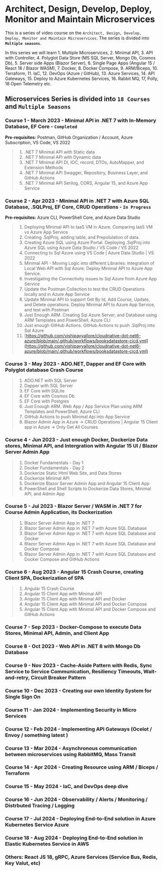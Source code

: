 # Architect, Design, Develop, Deploy, Monitor and Maintain Microservices

This is a series of video course on the `Architect, Design, Develop, Deploy, Monitor and Maintain Microservices`. The series is divided into **`Multiple seasons`**.

In this series we will learn 1. Multiple Microservices, 2. Minimal API, 3. API with Controller, 4. Polyglot Data Store (MS SQL Server, Mongo Db, Cosmos Db), 5. Server side Apps (Blazor Server), 6. Single Page Apps (Angular 15 / React 18 / Blazor WASM), 7. Docker, 8. Docker Compose, 9. ARM/Biceps, 10. Terraform, 11. IaC, 12. DevOps (Azure / GitHub), 13. Azure Services, 14. API Gateways, 15. Deploy to Azure Kubernetes Services, 16. Rabbit MQ, 17, Polly, 18 Open Telemetry etc.

## Microservices Series is divided into `18 Courses` and `Multiple Seasons`

### Course **1** - March 2023 - Minimal API in .NET 7 with In-Memory Database, EF Core - **`Completed`**

**Pre-requisites:** Postman, GitHub Organization / Account, Azure Subscription, VS Code, VS 2022

> 1. .NET 7 Minimal API with Static data
> 1. .NET 7 Minimal API with Dynamic data
> 1. .NET 7 Minimal API DI, IOC, record, DTOs, AutoMapper, and Extension Methods
> 1. .NET 7 Minimal API Swagger, Repository, Business Layer, and GitHub Actions
> 1. .NET 7 Minimal API Serilog, CORS, Angular 15, and Azure App Service

### Course **2** - Apr 2023 - Minimal API in .NET 7 with Azure SQL Database, .SQLProj, EF Core, CRUD Operations - **`In Progress`**

**Pre-requisites:**  Azure CLI, PowerShell Core, and Azure Data Studio

> 1. Deploying Minimal API to IaaS VM in Azure. Comparing IaaS VM vs Azure App Service
> 1. Creating .SqlProj, adding table, and Prepolulation of data.
> 1. Creating Azure SQL using Azure Portal. Deploying .SqlProj into Azure SQL using Azure Data Studio / VS Code / VS 2022
> 1. Connecting to Sql Azure using VS Code | Azure Data Studio | VS 2022
> 1. Minimal API - Moving Logic into different Libraries. Integration of Local Web API with Sql Azure. Deploy Minimal API to Azure App Service.
> 1. Investigating the Connectivity issues to Sql Azure from Azure App Service
> 1. Update the Postman Collection to test the CRUD Operations locally and in Azure App Service
> 1. Update Minimal API to support Get By Id, Add Course, Update, and Delete operations. Deploy Minimal API to Azure App Service, and test with Postman
> 1. Just Enough ARM. Creating Sql Azure Server, and Database using ARM Templates and PowerShell, Azure CLI
> 1. Just enough GitHub Actions. GitHub Actions to push .SqlProj into Sql Azure
> 1. [https://github.com/vishipayyallore/cloudnative-dot-net6-azure/blob/main/.github/workflows/booksdatastore-cicd.yml](https://github.com/vishipayyallore/cloudnative-dot-net6-azure/blob/main/.github/workflows/booksdatastore-cicd.yml)

### Course **3** - May 2023 - ADO.NET, Dapper and EF Core with Polyglot database Crash Course

> 1. ADO.NET with SQL Server
> 1. Dapper with SQL Server
> 1. EF Core with SQLite
> 1. EF Core with Cosmos Db
> 1. EF Core with Postgres
> 1. Just Enough ARM. Web App / App Service Plan using ARM Templates and PowerShell, Azure CLI
> 1. GitHub Actions to push Minimal Api into App Service
> 1. Blazor Admin App in Azure -> CRUD Operations | Angular 15 Client app in Azure -> Only Get All Courses

### Course **4** - Jun 2023 - Just enough Docker, Dockerize Data stores, Minimal API, and Intergration with Angular 15 UI / Blazor Server Admin App

> 1. Docker Fundamentals - Day 1
> 1. Docker Fundamentals - Day 2
> 1. Dockerize Static Html Web Site, and Data Stores
> 1. Dockerize Minimal API
> 1. Dockerize Blazor Server Admin App and Angular 15 Client App
> 1. PowerShell and Shell Scripts to Dockerize Data Stores, Minimal API, and Admin App

### Course **5** - Jul 2023 - Blazor Server / WASM in .NET 7 for Course Admin Application, its Dockerization

> 1. Blazor Server Admin App in .NET 7
> 1. Blazor Server Admin App in .NET 7 with Azure SQL Database
> 1. Blazor Server Admin App in .NET 7 with Azure SQL Database and Docker
> 1. Blazor Server Admin App in .NET 7 with Azure SQL Database and Docker Compose
> 1. Blazor Server Admin App in .NET 7 with Azure SQL Database and Docker Compose and GitHub Actions

### Course **6** - Aug 2023 - Angular 15 Crash Course, creating Client SPA, Dockerization of SPA

> 1. Angular 15 Crash Course
> 1. Angular 15 Client App with Minimal API
> 1. Angular 15 Client App with Minimal API and Docker
> 1. Angular 15 Client App with Minimal API and Docker Compose
> 1. Angular 15 Client App with Minimal API and Docker Compose and GitHub Actions

### Course **7** - Sep 2023 - Docker-Compose to execute Data Stores, Minimal API, Admin, and Client App

### Course **8** - Oct 2023 - Web API in .NET 8 with Mongo Db Database

### Course **9** - Nov 2023 - Cache-Aside Pattern with Redis, Sync Service to Service Communication, Resiliency Timeouts, Wait-and-retry, Circuit Breaker Pattern

### Course 10 - Dec 2023 - Creating our own Identity System for Single Sign On

### Course 11 - Jan 2024 - Implementing Security in Micro Services

### Course 12 - Feb 2024 - Implementing API Gateways (Ocelot / Envoy / something latest )

### Course 13 - Mar 2024 - Asynchronous communication between microservices using RabbitMQ, Mass Transit

### Course 14 - Apr 2024 - Creating Resource using ARM / Biceps / Terraform

### Course 15 - May 2024 - IaC, and DevOps deep dive

### Course 16 - Jun 2024 - Observability / Alerts / Monitoring / Distrbuted Tracing / Logging

### Course 17 - Jul 2024 - Deploying End-to-End solution in Azure Kubernetes Service Azure

### Course 18 - Aug 2024 - Deploying End-to-End solution in Elastic Kubernetes Service in AWS

### Others: React JS 18, gRPC, Azure Services (Service Bus, Redis, Key Valut, etc)

<!--

**Here are some ideas to get you started:**

🙋‍♀️ A short introduction - what is your organization all about?
🌈 Contribution guidelines - how can the community get involved?
👩‍💻 Useful resources - where can the community find your docs? Is there anything else the community should know?
🍿 Fun facts - what does your team eat for breakfast?
🧙 Remember, you can do mighty things with the power of [Markdown](https://docs.github.com/github/writing-on-github/getting-started-with-writing-and-formatting-on-github/basic-writing-and-formatting-syntax)
-->

